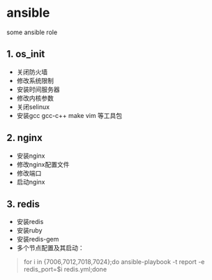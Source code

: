 # ansible
some ansible role
## 1. os_init 
* 关闭防火墙
* 修改系统限制
* 安装时间服务器
* 修改内核参数
* 关闭selinux
* 安装gcc gcc-c++ make vim 等工具包

## 2. nginx
* 安装nginx
* 修改nginx配置文件
* 修改端口
* 启动nginx

## 3. redis
* 安装redis
* 安装ruby
* 安装redis-gem
* 多个节点配置及其启动：
>for i  in {7006,7012,7018,7024};do ansible-playbook -t report -e redis_port=$i redis.yml;done
